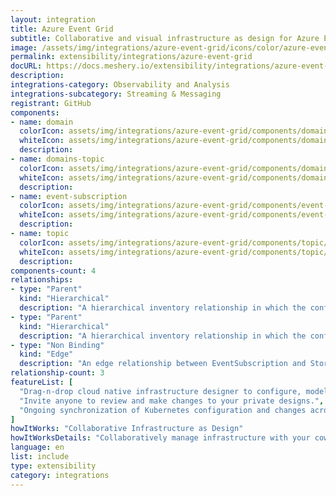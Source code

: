 ```yaml
---
layout: integration
title: Azure Event Grid
subtitle: Collaborative and visual infrastructure as design for Azure Event Grid
image: /assets/img/integrations/azure-event-grid/icons/color/azure-event-grid-color.svg
permalink: extensibility/integrations/azure-event-grid
docURL: https://docs.meshery.io/extensibility/integrations/azure-event-grid
description: 
integrations-category: Observability and Analysis
integrations-subcategory: Streaming & Messaging
registrant: GitHub
components: 
- name: domain
  colorIcon: assets/img/integrations/azure-event-grid/components/domain/icons/color/domain-color.svg
  whiteIcon: assets/img/integrations/azure-event-grid/components/domain/icons/white/domain-white.svg
  description: 
- name: domains-topic
  colorIcon: assets/img/integrations/azure-event-grid/components/domains-topic/icons/color/domains-topic-color.svg
  whiteIcon: assets/img/integrations/azure-event-grid/components/domains-topic/icons/white/domains-topic-white.svg
  description: 
- name: event-subscription
  colorIcon: assets/img/integrations/azure-event-grid/components/event-subscription/icons/color/event-subscription-color.svg
  whiteIcon: assets/img/integrations/azure-event-grid/components/event-subscription/icons/white/event-subscription-white.svg
  description: 
- name: topic
  colorIcon: assets/img/integrations/azure-event-grid/components/topic/icons/color/topic-color.svg
  whiteIcon: assets/img/integrations/azure-event-grid/components/topic/icons/white/topic-white.svg
  description: 
components-count: 4
relationships: 
- type: "Parent"
  kind: "Hierarchical"
  description: "A hierarchical inventory relationship in which the configuration of (parent component) is patched with the configuration of (child component). "
- type: "Parent"
  kind: "Hierarchical"
  description: "A hierarchical inventory relationship in which the configuration of (parent component) is patched with the configuration of (child component). "
- type: "Non Binding"
  kind: "Edge"
  description: "An edge relationship between EventSubscription and StorageAccount(azure-storage)"
relationship-count: 3
featureList: [
  "Drag-n-drop cloud native infrastructure designer to configure, model, and deploy your workloads.",
  "Invite anyone to review and make changes to your private designs.",
  "Ongoing synchronization of Kubernetes configuration and changes across any number of clusters."
]
howItWorks: "Collaborative Infrastructure as Design"
howItWorksDetails: "Collaboratively manage infrastructure with your coworkers synchronously sharing the same designs."
language: en
list: include
type: extensibility
category: integrations
---
```

